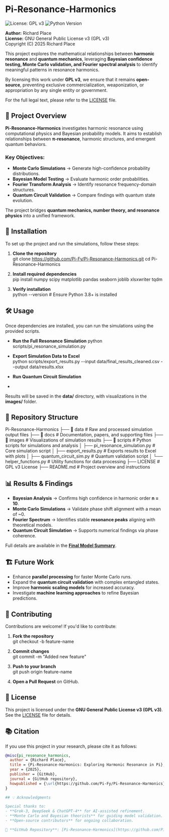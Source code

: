 # Pi-Resonance-Harmonics
![License: GPL v3](https://img.shields.io/badge/License-GPLv3-blue.svg)
![Python Version](https://img.shields.io/badge/Python-3.8%2B-blue.svg)

**Author:** Richard Place  
**License:** GNU General Public License v3 (GPL v3)  
Copyright (C) 2025 Richard Place

This project explores the mathematical relationships between **harmonic resonance** and **quantum mechanics**, leveraging **Bayesian confidence testing, Monte Carlo validation, and Fourier spectral analysis** to identify meaningful patterns in resonance harmonics.

By licensing this work under **GPL v3**, we ensure that it remains **open-source**, preventing exclusive commercialization, weaponization, or appropriation by any single entity or government.  

For the full legal text, please refer to the [LICENSE](LICENSE) file.

## 📖 Project Overview

**Pi-Resonance-Harmonics** investigates harmonic resonance using computational physics and Bayesian probability models. It aims to establish relationships between **π-resonance**, harmonic structures, and emergent quantum behaviors.

### **Key Objectives:**
- **Monte Carlo Simulations** → Generate high-confidence probability distributions.
- **Bayesian Model Testing** → Evaluate harmonic order probabilities.
- **Fourier Transform Analysis** → Identify resonance frequency-domain structures.
- **Quantum Circuit Validation** → Compare findings with quantum state evolution.

The project bridges **quantum mechanics, number theory, and resonance physics** into a unified framework.

## 🚀 Installation

To set up the project and run the simulations, follow these steps:

1. **Clone the repository**  
git clone https://github.com/Pi-Fy/Pi-Resonance-Harmonics.git cd Pi-Resonance-Harmonics


2. **Install required dependencies**  
pip install numpy scipy matplotlib pandas seaborn joblib xlsxwriter tqdm


3. **Verify installation**  
python --version # Ensure Python 3.8+ is installed


## 🛠️ Usage

Once dependencies are installed, you can run the simulations using the provided scripts.

- **Run the Full Resonance Simulation**
python scripts/pi_resonance_simulation.py

- **Export Simulation Data to Excel**  
python scripts/export_results.py --input data/final_results_cleaned.csv --output data/results.xlsx

- **Run Quantum Circuit Simulation**
- 
Results will be saved in the **data/** directory, with visualizations in the **images/** folder.

## 📂 Repository Structure
 Pi-Resonance-Harmonics ├── 📂 data # Raw and processed simulation output files ├── 📂 docs # Documentation, papers, and supporting files ├── 📂 images # Visualizations of simulation results ├── 📂 scripts # Python scripts for simulations and analysis │ ├── pi_resonance_simulation.py # Core simulation script │ ├── export_results.py # Exports results to Excel with plots │ ├── quantum_circuit_sim.py # Quantum validation script │ └── helper_functions.py # Utility functions for data processing ├── LICENSE # GPL v3 License ├── README.md # Project overview and instructions



## 📊 Results & Findings

- **Bayesian Analysis** → Confirms high confidence in harmonic order **n = 10**.
- **Monte Carlo Simulations** → Validate phase shift alignment with a mean of ~0.
- **Fourier Spectrum** → Identifies stable **resonance peaks** aligning with theoretical models.
- **Quantum Circuit Simulation** → Supports numerical findings via phase coherence.

Full details are available in the **[Final Model Summary](docs/Final_Model_Summary.pdf)**.

## 🏗️ Future Work

- Enhance **parallel processing** for faster Monte Carlo runs.
- Expand the **quantum circuit validation** with complex entangled states.
- Improve **harmonic scaling models** for increased accuracy.
- Investigate **machine learning approaches** to refine Bayesian predictions.

## 🤝 Contributing

Contributions are welcome! If you'd like to contribute:

1. **Fork the repository**  
git checkout -b feature-name

2. **Commit changes**  
git commit -m "Added new feature"

3. **Push to your branch**  
git push origin feature-name

4. **Open a Pull Request** on GitHub.

## 📜 License

This project is licensed under the **GNU General Public License v3 (GPL v3)**. See the [LICENSE](LICENSE) file for details.

## 📚 Citation

If you use this project in your research, please cite it as follows:

```bibtex
@misc{pi_resonance_harmonics,
  author = {Richard Place},
  title = {Pi-Resonance-Harmonics: Exploring Harmonic Resonance in Pi},
  year = {2025},
  publisher = {GitHub},
  journal = {GitHub repository},
  howpublished = {\url{https://github.com/Pi-Fy/Pi-Resonance-Harmonics}}
}

## 💡 Acknowledgments

Special thanks to:
- **Grok-3, DeepSeek & ChatGPT-4** for AI-assisted refinement.
- **Monte Carlo and Bayesian theorists** for guiding model validation.
- **Open-source contributors** for ongoing collaboration.

🔗 **GitHub Repository**: [Pi-Resonance-Harmonics](https://github.com/Pi-Fy/Pi-Resonance-Harmonics)
